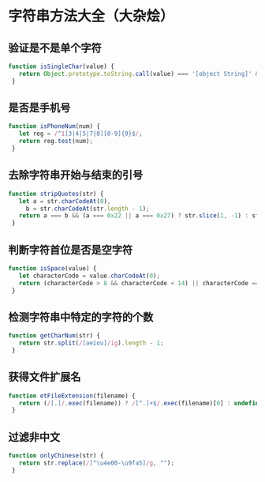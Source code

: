 # 字符串方法大全（大杂烩）

## 验证是不是单个字符

```javascript
function isSingleChar(value) {
   return Object.prototype.toString.call(value) === '[object String]' && value.length === 1;
 }
```

## 是否是手机号

```javascript
function isPhoneNum(num) {
   let reg = /^1[3|4|5|7|8][0-9]{9}$/;
   return reg.test(num);
 }
```

## 去除字符串开始与结束的引号

```javascript
function stripQuotes(str) {
   let a = str.charCodeAt(0),
     b = str.charCodeAt(str.length - 1);
   return a === b && (a === 0x22 || a === 0x27) ? str.slice(1, -1) : str;
 }
```

## 判断字符首位是否是空字符

```javascript
function isSpace(value) {
   let characterCode = value.charCodeAt(0);
   return (characterCode > 8 && characterCode < 14) || characterCode === 32;
 }
```

## 检测字符串中特定的字符的个数

```javascript
function getCharNum(str) {
   return str.split(/[aeiou]/ig).length - 1;
 }
```

## 获得文件扩展名

```javascript
function etFileExtension(filename) {
   return (/[.]/.exec(filename)) ? /[^.]+$/.exec(filename)[0] : undefined;
 }
```

## 过滤非中文

```javascript
function onlyChinese(str) {
   return str.replace(/[^\u4e00-\u9fa5]/g, "");
 }
```
